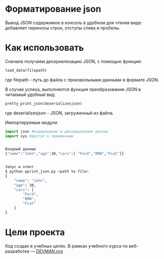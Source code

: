 # Форматирование json

Вывод JSON содержимое в консоль в удобном для чтения виде: добавляет переносы строк, отступы слева и пробелы.

# Как использовать

Сначала получаем десериализацию JSON, с помощью функции:
```python
load_data(filepath)
```
где
  filepath - путь до файла с произвольными данными в формате JSON.

В случае успеха, выполняется функция преобразования JSON в читаемый удобный вид:
```python
pretty_print_json(deserializesjson)
```
где
  deserializesjson - JSON, загруженный из файла.

Импортируемые модули
```python
import json #кодирование и декодирование данных
import sys #доступ к переменным
```

```bash

Входный данные
{"name":"John","age":30,"cars":[ "Ford","BMW","Fiat"]}
```

```bash

Запус и ответ
$ python pprint_json.py <path to file>
{
    "name": "John",
    "age": 30,
    "cars": [
        "Ford",
        "BMW",
        "Fiat"
    ]
}
```

# Цели проекта

Код создан в учебных целях. В рамках учебного курса по веб-разработке ― [DEVMAN.org](https://devman.org)
